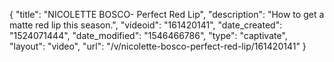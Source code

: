{
    "title": "NICOLETTE BOSCO- Perfect Red Lip",
    "description": "How to get a matte red lip this season.",
    "videoid": "161420141",
    "date_created": "1524071444",
    "date_modified": "1546466786",
    "type": "captivate",
    "layout": "video",
    "url": "\/v\/nicolette-bosco-perfect-red-lip\/161420141"
}